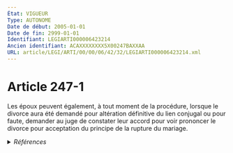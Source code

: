 ```yaml
---
État: VIGUEUR
Type: AUTONOME
Date de début: 2005-01-01
Date de fin: 2999-01-01
Identifiant: LEGIARTI000006423214
Ancien identifiant: ACAXXXXXXXX5X00247BAXXAA
URL: article/LEGI/ARTI/00/00/06/42/32/LEGIARTI000006423214.xml
---
```


<h1>Article 247-1</h1>

Les époux peuvent également, à tout moment de la procédure, lorsque le divorce
aura été demandé pour altération définitive du lien conjugal ou pour faute,
demander au juge de constater leur accord pour voir prononcer le divorce pour
acceptation du principe de la rupture du mariage.


<details>
  <summary><em>Références</em></summary>

  <h2>Articles faisant référence à l'article</h2>
  
  <ul>
    <li>
      <a href="https://legal.tricoteuses.fr//redirection/LEGIARTI000006284800?vers=git&vers=legifrance">LOI n° 2004-439 du 26 mai 2004 relative au divorce - article 7 ENTIEREMENT_MODIF</a> CREATION cible
    </li>
    <li>
      <a href="https://legal.tricoteuses.fr//redirection/LEGIARTI000006411996?vers=git&vers=legifrance">Code de procédure civile - article 1123 AUTONOME MODIFIE, en vigueur du 2005-01-01 au 2021-01-01</a> CITATION source
    </li>
    <li>
      <a href="https://legal.tricoteuses.fr//redirection/LEGIARTI000039644618?vers=git&vers=legifrance">Code de procédure civile - article 1123 AUTONOME VIGUEUR, en vigueur depuis le 2021-01-01</a> CITATION source
    </li>
    <li>
      <a href="https://legal.tricoteuses.fr//redirection/LEGIARTI000006284826?vers=git&vers=legifrance">Loi n° 2004-439 du 26 mai 2004 relative au divorce (1). - article 33 AUTONOME MODIFIE, en vigueur du 2005-01-01 au 2015-02-18</a> CITATION source
    </li>
  </ul>
  
  <h2>Textes faisant référence à l'article</h2>
  
  <ul>
    <li>
      <a href="https://legal.tricoteuses.fr//redirection/JORFTEXT000000439268?vers=git&vers=legifrance">LOI n° 2004-439 du 26 mai 2004 relative au divorce</a> SPEC_APPLI cible
    </li>
  </ul>
  
  <h2>Références faites par l'article</h2>
  
  <ul>
    <li>
      2004-05-26 SPEC_APPLI source <a href="https://legal.tricoteuses.fr//redirection/JORFTEXT000000439268?vers=git&vers=legifrance">LOI n° 2004-439 du 26 mai 2004 relative au divorce</a>
    </li>
    <li>
      2004-05-26 CREATION source <a href="https://legal.tricoteuses.fr//redirection/LEGIARTI000006284800?vers=git&vers=legifrance">LOI n° 2004-439 du 26 mai 2004 relative au divorce - article 7 ENTIEREMENT_MODIF</a>
    </li>
    <li>
      2004-05-26 CITATION cible <a href="https://legal.tricoteuses.fr//redirection/LEGIARTI000006284826?vers=git&vers=legifrance">Loi n° 2004-439 du 26 mai 2004 relative au divorce (1). - article 33 AUTONOME MODIFIE, en vigueur du 2005-01-01 au 2015-02-18</a>
    </li>
    <li>
      2999-01-01 CITATION cible <a href="https://legal.tricoteuses.fr//redirection/LEGIARTI000039644618?vers=git&vers=legifrance">Code de procédure civile - article 1123 AUTONOME VIGUEUR, en vigueur depuis le 2021-01-01</a>
    </li>
    <li>
      CODIFICATION source Loi 1803-03-14
    </li>
  </ul>
</details>
